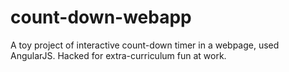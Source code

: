 # count-down-webapp
A toy project of interactive count-down timer in a webpage, used AngularJS. Hacked for extra-curriculum fun at work. 
